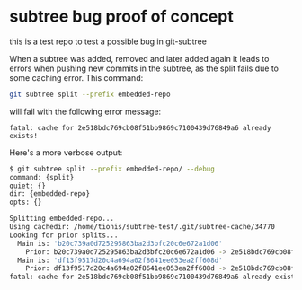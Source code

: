 # subtree bug proof of concept
this is a test repo to test a possible bug in git-subtree

When a subtree was added, removed and later added again it leads to errors when pushing new commits in the subtree, as the split fails due to some caching error.
This command:
```bash
git subtree split --prefix embedded-repo
```
will fail with the following error message:
```
fatal: cache for 2e518bdc769cb08f51bb9869c7100439d76849a6 already exists!
```
Here's a more verbose output:
```bash
$ git subtree split --prefix embedded-repo/ --debug
command: {split}
quiet: {}
dir: {embedded-repo}
opts: {}

Splitting embedded-repo...
Using cachedir: /home/tionis/subtree-test/.git/subtree-cache/34770
Looking for prior splits...
  Main is: 'b20c739a0d725295863ba2d3bfc20c6e672a1d06'
    Prior: b20c739a0d725295863ba2d3bfc20c6e672a1d06 -> 2e518bdc769cb08f51bb9869c7100439d76849a6
  Main is: 'df13f9517d20c4a694a02f8641ee053ea2ff608d'
    Prior: df13f9517d20c4a694a02f8641ee053ea2ff608d -> 2e518bdc769cb08f51bb9869c7100439d76849a6
fatal: cache for 2e518bdc769cb08f51bb9869c7100439d76849a6 already exists!
```
